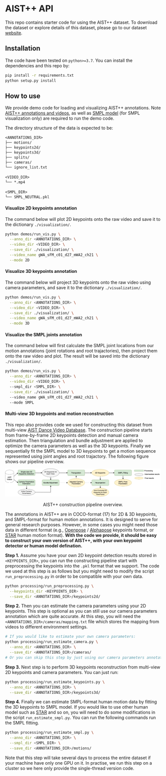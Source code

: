 # AIST++ API
 
This repo contains starter code for using the AIST++ dataset. To download the
dataset or explore details of this dataset, please go to our dataset [website]().

## Installation
The code have been tested on `python>=3.7`. You can install the dependencies and
this repo by:
``` bash
pip install -r requirements.txt
python setup.py install
```

## How to use
We provide demo code for loading and visualizing AIST++ annotations. 
Note [AIST++ annotations and
videos](https://cnsviewer.corp.google.com/cns/is-d/home/ruilongli/aistplusplus_web/download.html),
as well as [SMPL model](https://smpl.is.tue.mpg.de/en) (for SMPL visualization only) are required to run the demo code.

The directory structure of the data is expected to be:
```
<ANNOTATIONS_DIR>
├── motions/
├── keypoints2d/
├── keypoints3d/
├── splits/
├── cameras/
└── ignore_list.txt

<VIDEO_DIR>
└── *.mp4

<SMPL_DIR>
└── SMPL_NEUTRAL.pkl
```

#### Visualize 2D keypoints annotation
The command below will plot 2D keypoints onto the raw video and save it to the
dictionary `./visualization/`.
``` bash
python demos/run_vis.py \
  --anno_dir <ANNOTATIONS_DIR> \
  --video_dir <VIDEO_DIR> \
  --save_dir ./visualization/ \
  --video_name gWA_sFM_c01_d27_mWA2_ch21 \
  --mode 2D
```

#### Visualize 3D keypoints annotation
The command below will project 3D keypoints onto the raw video using camera parameters, and save it to the
dictionary `./visualization/`.
``` bash
python demos/run_vis.py \
  --anno_dir <ANNOTATIONS_DIR> \
  --video_dir <VIDEO_DIR> \
  --save_dir ./visualization/ \
  --video_name gWA_sFM_c01_d27_mWA2_ch21 \
  --mode 3D
```

#### Visualize the SMPL joints annotation
The command below will first calculate the SMPL joint locations from our motion
annotations (joint rotations and root trajactories), then project them onto the
raw video and plot. The result will be saved into the dictionary
`./visualization/`.
``` bash
python demos/run_vis.py \
  --anno_dir <ANNOTATIONS_DIR> \
  --video_dir <VIDEO_DIR> \ 
  --smpl_dir <SMPL_DIR> \
  --save_dir ./visualization/ \ 
  --video_name gWA_sFM_c01_d27_mWA2_ch21 \ 
  --mode SMPL
```

#### Multi-view 3D keypoints and motion reconstruction

This repo also provides code we used for constructing this dataset from
multi-view [AIST Dance Video Database](https://aistdancedb.ongaaccel.jp/). The
construction pipeline starts from frame-by-frame 2D keypoints detection and
manual camera estimation. Then triangulation and bundle adjustment are applied to optimize the
camera parameters as well as the 3D keypoints. Finally we sequentially fit the SMPL model to 3D keypoints to get a motion sequence represented using joint angles and root trajactory. The following figure shows our pipeline overview.

<div align="center">
<img src="assets/aist_pipeline.jpg" width="1000px"/>
<p> AIST++ construction pipeline overview.</p>
</div>

The annotations in AIST++ are in COCO-format (17) for 2D \& 3D keypoints, and
SMPL-format for human motion annotations. It is designed to serve for general
research purposes. However, in some cases you might need those data in different format
(e.g., [Openpose](https://github.com/CMU-Perceptual-Computing-Lab/openpose) / 
[Alphapose](https://github.com/MVIG-SJTU/AlphaPose) keypoints format, or [STAR](https://star.is.tue.mpg.de/) human motion
format). **With the code we provide, it should be easy to construct your own
version of AIST++, with your own keypoint detector or human model defination.**

**Step 1.** Assume you have your own 2D keypoint detection results stored in `<KEYPOINTS_DIR>`, you can run the constructing pipeline start with preprocessing the keypoints into the `.pkl` format that we support. The code we used at this
step is as follows but you might need to modify the script `run_preprocessing.py` in order to be compatible with your own data.
``` bash
python processing/run_preprocessing.py \
  --keypoints_dir <KEYPOINTS_DIR> \
  --save_dir <ANNOTATIONS_DIR>/keypoints2d/
```

**Step 2.** Then you can estimate the camera parameters using your 2D keypoints. This step
is optional as you can still use our camera parameters annotation which are
quite accurate. At this step, you will need the `<ANNOTATIONS_DIR>/cameras/mapping.txt` file which stores the mapping from videos to different environment settings.
``` bash
# If you would like to estimate your own camera parameters:
python processing/run_estimate_camera.py \
  --anno_dir <ANNOTATIONS_DIR> \
  --save_dir <ANNOTATIONS_DIR>/cameras/
# Or you can skip this step by just using our camera parameters annotation.
```

**Step 3.** Next step is to perform 3D keypoints reconstruction from multi-view 2D keypoints
and camera parameters. You can just run:
``` bash
python processing/run_estimate_keypoints.py \
  --anno_dir <ANNOTATIONS_DIR> \
  --save_dir <ANNOTATIONS_DIR>/keypoints3d/
```

**Step 4.** Finally we can estimate SMPL-format human motion data by fitting
the 3D keypoints to SMPL model. If you would like to use other human model such
as [STAR](https://star.is.tue.mpg.de/) and so on, you will need to do some modifications in the script
`run_estimate_smpl.py`. You can run the following commands run the SMPL fitting.
``` bash
python processing/run_estimate_smpl.py \
  --anno_dir <ANNOTATIONS_DIR> \
  --smpl_dir <SMPL_DIR> \
  --save_dir <ANNOTATIONS_DIR>/motions/
```
Note that this step will take several days to process the entire dataset if your machine have only one GPU on it.
In practise, we run this step on a cluster so we here only provide the single-thread version code.


